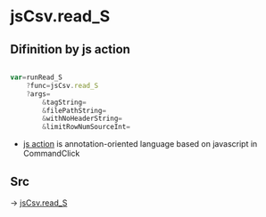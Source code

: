 # jsCsv.read_S

## Difinition by js action

```js.js

var=runRead_S
	?func=jsCsv.read_S
	?args=
		&tagString=
		&filePathString=
		&withNoHeaderString=
		&limitRowNumSourceInt=
```

- [js action]() is annotation-oriented language based on javascript in CommandClick

## Src

-> [jsCsv.read_S](https://github.com/puutaro/CommandClick/blob/master/app/src/main/java/com/puutaro/commandclick/fragment_lib/terminal_fragment/js_interface/JsCsv.kt#L55)


